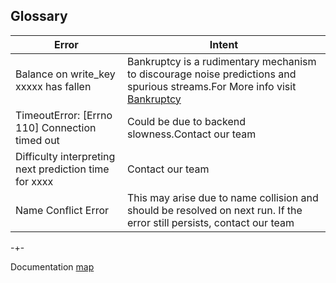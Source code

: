 ## Glossary



| Error             | Intent                |
|-------------------|-----------------------|
| Balance on write_key xxxxx has fallen   |Bankruptcy is a rudimentary mechanism to discourage noise predictions and spurious streams.For More info visit [Bankruptcy](https://microprediction.github.io/microprediction/bankruptcy)   |
| TimeoutError: [Errno 110] Connection timed out  | Could be due to backend slowness.Contact our team |
| Difficulty interpreting next prediction time for xxxx  | Contact our team |
| Name Conflict Error | This may arise due to name collision and should be resolved on next run. If the error still persists, contact our team|

-+- 

Documentation [map](https://microprediction.github.io/microprediction/map.html)
 
